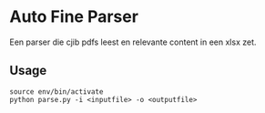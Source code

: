 # Auto Fine Parser
Een parser die cjib pdfs leest en relevante content in een xlsx zet.

## Usage
```
source env/bin/activate
python parse.py -i <inputfile> -o <outputfile>
```
